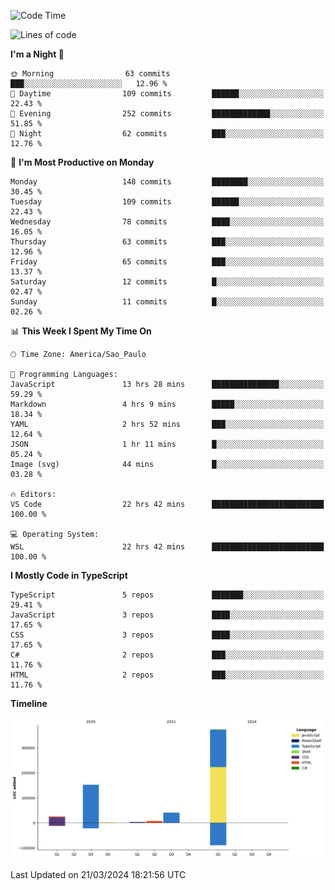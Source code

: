 <!--START_SECTION:waka-->
![Code Time](http://img.shields.io/badge/Code%20Time-2%2C377%20hrs%2049%20mins-blue)

![Lines of code](https://img.shields.io/badge/From%20Hello%20World%20I%27ve%20Written-603.1%20thousand%20lines%20of%20code-blue)

**I'm a Night 🦉** 

```text
🌞 Morning                63 commits          ███░░░░░░░░░░░░░░░░░░░░░░   12.96 % 
🌆 Daytime                109 commits         ██████░░░░░░░░░░░░░░░░░░░   22.43 % 
🌃 Evening                252 commits         █████████████░░░░░░░░░░░░   51.85 % 
🌙 Night                  62 commits          ███░░░░░░░░░░░░░░░░░░░░░░   12.76 % 
```
📅 **I'm Most Productive on Monday** 

```text
Monday                   148 commits         ████████░░░░░░░░░░░░░░░░░   30.45 % 
Tuesday                  109 commits         ██████░░░░░░░░░░░░░░░░░░░   22.43 % 
Wednesday                78 commits          ████░░░░░░░░░░░░░░░░░░░░░   16.05 % 
Thursday                 63 commits          ███░░░░░░░░░░░░░░░░░░░░░░   12.96 % 
Friday                   65 commits          ███░░░░░░░░░░░░░░░░░░░░░░   13.37 % 
Saturday                 12 commits          █░░░░░░░░░░░░░░░░░░░░░░░░   02.47 % 
Sunday                   11 commits          █░░░░░░░░░░░░░░░░░░░░░░░░   02.26 % 
```


📊 **This Week I Spent My Time On** 

```text
🕑︎ Time Zone: America/Sao_Paulo

💬 Programming Languages: 
JavaScript               13 hrs 28 mins      ███████████████░░░░░░░░░░   59.29 % 
Markdown                 4 hrs 9 mins        █████░░░░░░░░░░░░░░░░░░░░   18.34 % 
YAML                     2 hrs 52 mins       ███░░░░░░░░░░░░░░░░░░░░░░   12.64 % 
JSON                     1 hr 11 mins        █░░░░░░░░░░░░░░░░░░░░░░░░   05.24 % 
Image (svg)              44 mins             █░░░░░░░░░░░░░░░░░░░░░░░░   03.28 % 

🔥 Editors: 
VS Code                  22 hrs 42 mins      █████████████████████████   100.00 % 

💻 Operating System: 
WSL                      22 hrs 42 mins      █████████████████████████   100.00 % 
```

**I Mostly Code in TypeScript** 

```text
TypeScript               5 repos             ███████░░░░░░░░░░░░░░░░░░   29.41 % 
JavaScript               3 repos             ████░░░░░░░░░░░░░░░░░░░░░   17.65 % 
CSS                      3 repos             ████░░░░░░░░░░░░░░░░░░░░░   17.65 % 
C#                       2 repos             ███░░░░░░░░░░░░░░░░░░░░░░   11.76 % 
HTML                     2 repos             ███░░░░░░░░░░░░░░░░░░░░░░   11.76 % 
```



**Timeline**

![Lines of Code chart](https://raw.githubusercontent.com/jonhoffmam/jonhoffmam/master/assets/bar_graph.png)


 Last Updated on 21/03/2024 18:21:56 UTC
<!--END_SECTION:waka-->
